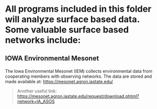 # All programs included in this folder will analyze surface based data. Some valuable surface based networks include: </p>
## IOWA Environmental Mesonet </p> 
The Iowa Environmental Mesonet (IEM) collects environmental data from cooperating members with observing networks. The data are stored and made available at: https://mesonet.agron.iastate.edu/ </p> 
> Another useful link: https://mesonet.agron.iastate.edu/request/download.phtml?network=IA_ASOS </p>

